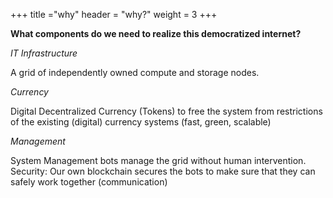 +++
title ="why"
header = "why?"
weight = 3
+++

**What components do we need to realize this democratized internet?**

*IT Infrastructure*

A grid of independently owned compute and storage nodes.

*Currency*

Digital Decentralized Currency (Tokens) to free the system from restrictions of the existing (digital) currency systems (fast, green, scalable)

*Management*

System Management bots manage the grid without human intervention.
Security: Our own blockchain secures the bots to make sure that they can safely work together (communication)
